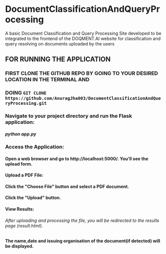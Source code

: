 # DocumentClassificationAndQueryProcessing
A basic Document Classification and Query Processing Site developed to be integrated to the frontend of the DOQMENT.AI website for classification and query resolving on documents uploaded by the users 

## FOR RUNNING THE APPLICATION 
### FIRST CLONE THE GITHUB REPO BY GOING TO YOUR DESIRED LOCATION IN THE TERMINAL AND 
### DOING `GIT CLONE https://github.com/AnuragJha003/DocumentClassificationAndQueryProcessing.git `
### Navigate to your project directory and run the Flask application:
##### python app.py
### Access the Application:

#### Open a web browser and go to http://localhost:5000/. You'll see the upload form.

#### Upload a PDF File:

#### Click the "Choose File" button and select a PDF document.
#### Click the "Upload" button.
#### View Results:

###### After uploading and processing the file, you will be redirected to the results page (result.html).
#### The name,date and issuing organisation  of the document(if detected)  will be displayed.
